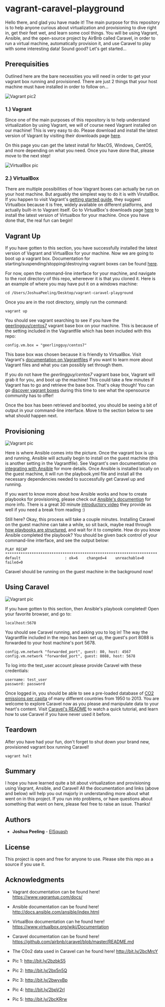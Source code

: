 # vagrant-caravel-playground

Hello there, and glad you have made it! The main purpose for this repository is to help anyone curious about virtualization and provisioning to dive right in, get their feet wet, and learn some cool things. You will be using Vagrant, Ansible, and the open-source project by AirBnb called Caravel, in order to run a virtual machine, automatically provision it, and use Caravel to play with some interesting data! Sound good? Let's get started...


## Prerequisities

Outlined here are the bare necessities you will need in order to get your vagrant box running and provisioned. There are just 2 things that your host machine must have installed in order to follow on...

![Vagrant pic2](https://raw.githubusercontent.com/elsquash/vagrant-caravel-playground/master/pics/Vagrant_pic2.jpg)


### 1.) Vagrant

Since one of the main purposes of this repository is to help understand virtualization by using Vagrant, we will of course need Vagrant installed on our machine! This is very easy to do. Please download and install the latest version of Vagrant by visiting their downloads page [here](https://www.vagrantup.com/downloads.html).

On this page you can get the latest install for MacOS, Windows, CentOS, and more depending on what you need. Once you have done that, please move to the next step!

![VirtualBox pic](https://raw.githubusercontent.com/elsquash/vagrant-caravel-playground/master/pics/Virtual_box_pic.png)


### 2.) VirtualBox

There are multiple possibilities of how Vagrant boxes can actually be run on your host machine. But arguably the simplest way to do it is with VirutalBox. If you happen to visit Vagrant's [getting started guide](https://www.vagrantup.com/docs/getting-started/), they suggest Virtualbox because it is free, widely available on different platforms, and actually built-in to Vagrant itself. Go to VirtualBox's downloads page [here](https://www.virtualbox.org/wiki/Downloads) to install the latest version of Virtualbox for your machine. Once you have done that, the real fun can begin!


## Vagrant Up

If you have gotten to this section, you have successfully installed the latest version of Vagrant and VirtualBox for your machine. Now we are going to boot up a vagrant box. Documentation for starting/suspending/stopping/destroying vagrant boxes can be found [here](https://www.vagrantup.com/docs/getting-started/teardown.html). 

For now, open the command-line interface for your machine, and navigate to the root directory of this repo, whereever it is that you cloned it. Here is an example of where you may have put it on a windows machine:

```
cd /Users/JoshuaPeeling/Desktop/vagrant-caravel-playground
```

Once you are in the root directory, simply run the command:

```
vagrant up
```
You should see vagrant searching to see if you have the [geerlingguy/centos7](https://atlas.hashicorp.com/hashicorp/boxes/precise64) vagrant base box on your machine. This is because of the setting included in the Vagrantfile which has been included with this repo: 

```
config.vm.box = "geerlingguy/centos7"
```

This base box was chosen because it is friendly to VirtualBox. Visit Vagrant's [documentation on Vagrantfiles](https://www.vagrantup.com/docs/vagrantfile/) if you want to learn more about Vagrant files and what you can possibly set through them.

If you do not have the *geerlingguy/centos7* vagrant base box, Vagrant will grab it for you, and boot up the machine! This could take a few minutes if Vagrant has to go and retrieve the base box. That's okay though! You can go [discover vagrant boxes](https://atlas.hashicorp.com/boxes/search?utf8=%E2%9C%93&sort=&provider=&q=) during this time to see what the opensource community has to offer! 

Once the box has been retrieved and booted, you should be seeing a bit of output in your command-line interface. Move to the section below to see what should happen next.

## Provisioning

![Vagrant pic](https://raw.githubusercontent.com/elsquash/vagrant-caravel-playground/master/pics/ansible-logo.png)


Here is where Ansible comes into the picture. Once the vagrant box is up and running, Ansible will actually begin to install on the guest machine (this is another setting in the Vagrantfile). See Vagrant's own documentation on [integrating with Ansible](https://www.vagrantup.com/docs/provisioning/ansible_local.html) for more details. Once Ansible is installed locally on the guest machine, it will run the playbook.yml file and install all the necessary dependencies needed to successfully get Caravel up and running. 

If you want to know more about how Ansible works and how to create playbooks for provisioning, please check out [Ansible's documention](http://docs.ansible.com/ansible/index.html) for more info. There is a great 30 minute [introductory video](https://www.ansible.com/quick-start-video) they provide as well if you need a break from reading :)

Still here? Okay, this process will take a couple minutes. Installing Caravel on the guest machine can take a while, so sit back, maybe read through [how playbooks are structured](http://docs.ansible.com/ansible/playbooks.html), and wait for it to complete. How do you know Ansible completed the playbook? You should be given back control of your command-line interface, and see the output below:

```
PLAY RECAP *********************************************************************
default                    : ok=6    changed=4    unreachable=0    failed=0
```

Caravel should be running on the guest machine in the background now!

## Using Caravel

![Vagrant pic](https://raw.githubusercontent.com/elsquash/vagrant-caravel-playground/master/pics/caravel-screenshots.jpg)


If you have gotten to this section, then Ansible's playbook completed! Open your favorite browser, and go to:

```
localhost:5678
```

You should see Caravel running, and asking you to log in! The way the Vagrantfile included in the repo has been set up, the guest's port 8088 is forwarded to your host machine's port 5678. 

```
config.vm.network "forwarded_port", guest: 80, host: 4567
config.vm.network "forwarded_port", guest: 8088, host: 5678
```

To log into the test_user account please provide Caravel with these credentials:

```
username: test_user
password: password
```

Once logged in, you should be able to see a pre-loaded database of [CO2 emissions per capita](https://ourworldindata.org/co2-and-other-greenhouse-gas-emissions/) of many different countries from 1950 to 2013. You are welcome to explore Caravel now as you please and manipulate data to your heart's content. Visit [Caravel's README](https://github.com/airbnb/caravel/blob/master/README.md) to watch a quick tutorial, and learn how to use Caravel if you have never used it before.

## Teardown

After you have had your fun, don't forget to shut down your brand new, provisioned vagrant box running Caravel!

```
vagrant halt
```

## Summary

I hope you have learned quite a bit about virtualization and provisioning using Vagrant, Ansible, and Caravel! All the documentation and links (above and below) will help you out majorly in understanding more about what went on in this project. If you run into problems, or have questions about something that went on here, please feel free to raise an issue. Thanks!


## Authors

* **Joshua Peeling** - [ElSquash](https://github.com/ElSquash)

## License

This project is open and free for anyone to use. Please site this repo as a source if you use it.

## Acknowledgments

* Vagrant documentation can be found here! https://www.vagrantup.com/docs/
* Ansible documentation can be found here! http://docs.ansible.com/ansible/index.html
* VirtualBox documentation can he found here! https://www.virtualbox.org/wiki/Documentation
* Caravel documentation can be found here! https://github.com/airbnb/caravel/blob/master/README.md
* The C0o2 data used in Caravel can he found here! http://bit.ly/2bcMrcY

* Pic 1: http://bit.ly/2bzbkS5
* Pic 2: http://bit.ly/2bx5n5Q
* Pic 3: http://bit.ly/2bwyxBp
* Pic 4: http://bit.ly/2bpV2rl
* Pic 5: http://bit.ly/2bcKRrw
